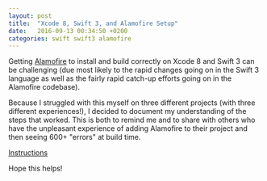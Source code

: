 ```yaml
---
layout: post
title:  "Xcode 8, Swift 3, and Alamofire Setup"
date:   2016-09-13 00:34:50 +0200
categories: swift swift3 alamofire
---
```

Getting [Alamofire](https://github.com/Alamofire/Alamofire) to install and build correctly on Xcode 8 and Swift 3 can be challenging (due most likely to the rapid changes going on in the Swift 3 language as well as the fairly rapid catch-up efforts going on in the Alamofire codebase).

Because I struggled with this myself on three different projects (with three different experiences!), I decided to document my understanding of the steps that worked.  This is both to remind me and to share with others who have the unpleasant experience of adding Alamofire to their project and then seeing 600+ "errors" at build time.

[Instructions](https://gist.github.com/michaelteter/442894d8ccdc9ada3cd2f2513dbf1849)

Hope this helps!
